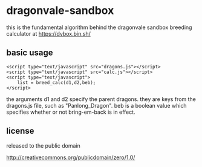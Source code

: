 # dragonvale-sandbox

this is the fundamental algorithm behind the dragonvale sandbox breeding calculator at https://dvbox.bin.sh/

## basic usage

    <script type="text/javascript" src="dragons.js"></script>
    <script type="text/javascript" src="calc.js"></script>
    <script type="text/javascript">
        list = breed_calc(d1,d2,beb);
    </script>

the arguments d1 and d2 specify the parent dragons.  they are keys from the dragons.js file, such as "Panlong_Dragon".  beb is a boolean value which specifies whether or not bring-em-back is in effect.

## license

released to the public domain

http://creativecommons.org/publicdomain/zero/1.0/
